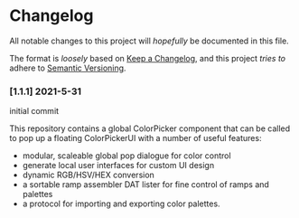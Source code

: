 # Changelog
All notable changes to this project will _hopefully_ be documented in this file.

The format is _loosely_ based on [Keep a Changelog](https://keepachangelog.com/en/1.0.0/),
and this project _tries to_ adhere to [Semantic Versioning](https://semver.org/spec/v2.0.0.html).

### [1.1.1] 2021-5-31
initial commit

This repository contains a global ColorPicker component that can be called to pop up a floating ColorPickerUI with a number of useful features:  

- modular, scaleable global pop dialogue for color control
- generate local user interfaces for custom UI design
- dynamic RGB/HSV/HEX conversion
- a sortable ramp assembler DAT lister for fine control of ramps and palettes
- a protocol for importing and exporting color palettes. 

